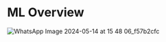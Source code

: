 # ML Overview
![WhatsApp Image 2024-05-14 at 15 48 06_f57b2cfc](https://github.com/pratt0007/TIL/assets/100209212/d6de919f-48f2-4d46-bf51-595ded7a1552)
